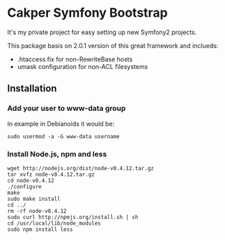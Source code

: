 Cakper Symfony Bootstrap
========================

It's my private project for easy setting up new Symfony2 projects.

This package basis on 2.0.1 version of this great framework and inclueds:

* .htaccess fix for non-RewriteBase hosts
* umask configuration for non-ACL filesystems


Installation
------------

### Add your user to www-data group

In example in Debianoids it would be:

    sudo usermod -a -G www-data username


### Install Node.js, npm and less

    wget http://nodejs.org/dist/node-v0.4.12.tar.gz
    tar xvfz node-v0.4.12.tar.gz
    cd node-v0.4.12
    ./configure
    make
    sudo make install
    cd ../
    rm -rf node-v0.4.12
    sudo curl http://npmjs.org/install.sh | sh
    cd /usr/local/lib/node_modules
    sudo npm install less
    
    
    
